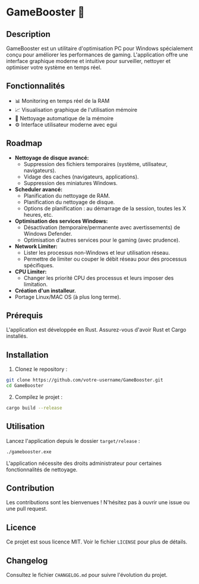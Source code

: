 # GameBooster 🚀

## Description
GameBooster est un utilitaire d'optimisation PC pour Windows spécialement conçu pour améliorer les performances de gaming. L'application offre une interface graphique moderne et intuitive pour surveiller, nettoyer et optimiser votre système en temps réel.

## Fonctionnalités
- 📊 Monitoring en temps réel de la RAM
- 📈 Visualisation graphique de l'utilisation mémoire
- 🔄 Nettoyage automatique de la mémoire
- ⚙️ Interface utilisateur moderne avec egui

## Roadmap
- **Nettoyage de disque avancé:**
    - Suppression des fichiers temporaires (système, utilisateur, navigateurs).
    - Vidage des caches (navigateurs, applications).
    - Suppression des miniatures Windows.
- **Scheduler avancé:**
    - Planification du nettoyage de RAM.
    - Planification du nettoyage de disque.
    - Options de planification : au démarrage de la session, toutes les X heures, etc.
- **Optimisation des services Windows:**
    - Désactivation (temporaire/permanente avec avertissements) de Windows Defender.
    - Optimisation d'autres services pour le gaming (avec prudence).
- **Network Limiter:**
    - Lister les processus non-Windows et leur utilisation réseau.
    - Permettre de limiter ou couper le débit réseau pour des processus spécifiques.
- **CPU Limiter:**
    - Changer les priorité CPU des processus et leurs imposer des limitation.
- **Création d'un installeur.**
- Portage Linux/MAC OS (à plus long terme).

## Prérequis
L'application est développée en Rust. Assurez-vous d'avoir Rust et Cargo installés.

## Installation
1. Clonez le repository :
```bash
git clone https://github.com/votre-username/GameBooster.git
cd GameBooster
```
2. Compilez le projet :
```bash
cargo build --release
```

## Utilisation
Lancez l'application depuis le dossier `target/release` :
```bash
./gamebooster.exe 
```
L'application nécessite des droits administrateur pour certaines fonctionnalités de nettoyage.

## Contribution
Les contributions sont les bienvenues ! N'hésitez pas à ouvrir une issue ou une pull request.

## Licence
Ce projet est sous licence MIT. Voir le fichier `LICENSE` pour plus de détails.

## Changelog
Consultez le fichier `CHANGELOG.md` pour suivre l'évolution du projet.

